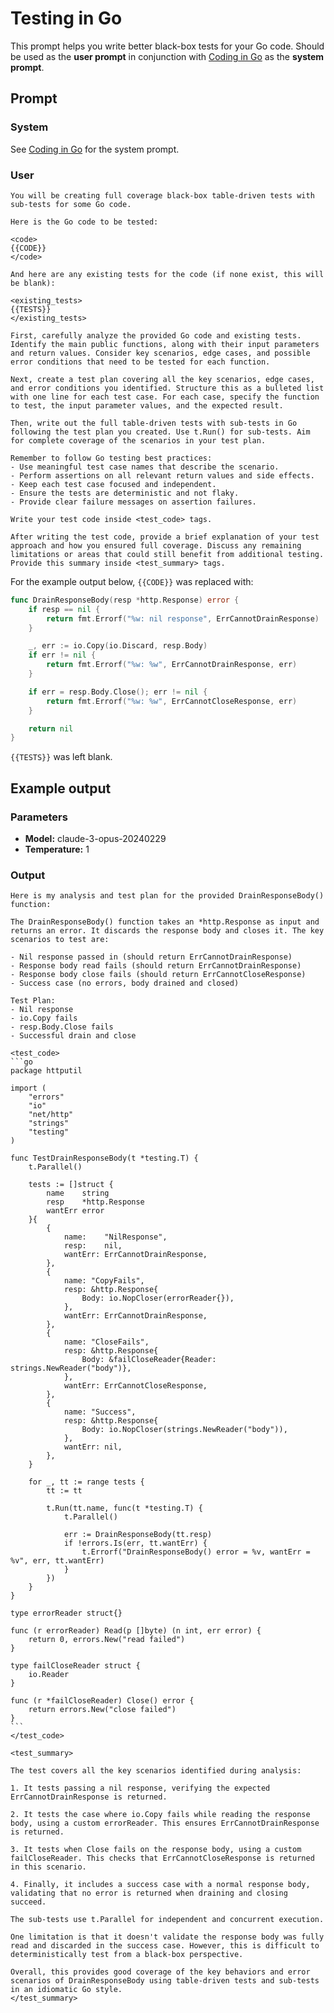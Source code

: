 # Testing in Go

This prompt helps you write better black-box tests for your Go code.
Should be used as the **user prompt** in conjunction with [Coding in
Go](coding-in-go.md) as the **system prompt**.

## Prompt

### System

See [Coding in Go](coding-in-go.md) for the system prompt.


### User
```text
You will be creating full coverage black-box table-driven tests with sub-tests for some Go code. 

Here is the Go code to be tested:

<code>
{{CODE}}
</code>

And here are any existing tests for the code (if none exist, this will be blank):

<existing_tests>
{{TESTS}}
</existing_tests>

First, carefully analyze the provided Go code and existing tests. Identify the main public functions, along with their input parameters and return values. Consider key scenarios, edge cases, and possible error conditions that need to be tested for each function.

Next, create a test plan covering all the key scenarios, edge cases, and error conditions you identified. Structure this as a bulleted list with one line for each test case. For each case, specify the function to test, the input parameter values, and the expected result.

Then, write out the full table-driven tests with sub-tests in Go following the test plan you created. Use t.Run() for sub-tests. Aim for complete coverage of the scenarios in your test plan. 

Remember to follow Go testing best practices:
- Use meaningful test case names that describe the scenario.
- Perform assertions on all relevant return values and side effects.
- Keep each test case focused and independent.
- Ensure the tests are deterministic and not flaky.
- Provide clear failure messages on assertion failures.

Write your test code inside <test_code> tags.

After writing the test code, provide a brief explanation of your test approach and how you ensured full coverage. Discuss any remaining limitations or areas that could still benefit from additional testing. Provide this summary inside <test_summary> tags.
```

For the example output below, `{{CODE}}` was replaced with:

```go
func DrainResponseBody(resp *http.Response) error {
	if resp == nil {
		return fmt.Errorf("%w: nil response", ErrCannotDrainResponse)
	}

	_, err := io.Copy(io.Discard, resp.Body)
	if err != nil {
		return fmt.Errorf("%w: %w", ErrCannotDrainResponse, err)
	}

	if err = resp.Body.Close(); err != nil {
		return fmt.Errorf("%w: %w", ErrCannotCloseResponse, err)
	}

	return nil
}
```

`{{TESTS}}` was left blank.

## Example output

### Parameters

- **Model:** claude-3-opus-20240229
- **Temperature:** 1

### Output

````text
Here is my analysis and test plan for the provided DrainResponseBody() function:

The DrainResponseBody() function takes an *http.Response as input and returns an error. It discards the response body and closes it. The key scenarios to test are:

- Nil response passed in (should return ErrCannotDrainResponse)
- Response body read fails (should return ErrCannotDrainResponse)
- Response body close fails (should return ErrCannotCloseResponse) 
- Success case (no errors, body drained and closed)

Test Plan:
- Nil response 
- io.Copy fails
- resp.Body.Close fails
- Successful drain and close

<test_code>
```go
package httputil

import (
    "errors"
    "io"
    "net/http"
    "strings"
    "testing"
)

func TestDrainResponseBody(t *testing.T) {
    t.Parallel()

    tests := []struct {
        name    string
        resp    *http.Response
        wantErr error
    }{
        {
            name:    "NilResponse",
            resp:    nil,
            wantErr: ErrCannotDrainResponse,
        },
        {
            name: "CopyFails",
            resp: &http.Response{
                Body: io.NopCloser(errorReader{}),
            },
            wantErr: ErrCannotDrainResponse,
        },
        {
            name: "CloseFails",
            resp: &http.Response{
                Body: &failCloseReader{Reader: strings.NewReader("body")},
            },
            wantErr: ErrCannotCloseResponse,
        },
        {
            name: "Success",
            resp: &http.Response{
                Body: io.NopCloser(strings.NewReader("body")),
            },
            wantErr: nil,
        },
    }

    for _, tt := range tests {
        tt := tt

        t.Run(tt.name, func(t *testing.T) {
            t.Parallel()

            err := DrainResponseBody(tt.resp)
            if !errors.Is(err, tt.wantErr) {
                t.Errorf("DrainResponseBody() error = %v, wantErr = %v", err, tt.wantErr)
            }
        })
    }
}

type errorReader struct{}

func (r errorReader) Read(p []byte) (n int, err error) {
    return 0, errors.New("read failed")
}

type failCloseReader struct {
    io.Reader
}

func (r *failCloseReader) Close() error {
    return errors.New("close failed")
}
```
</test_code>

<test_summary>

The test covers all the key scenarios identified during analysis:

1. It tests passing a nil response, verifying the expected ErrCannotDrainResponse is returned.

2. It tests the case where io.Copy fails while reading the response body, using a custom errorReader. This ensures ErrCannotDrainResponse is returned.

3. It tests when Close fails on the response body, using a custom failCloseReader. This checks that ErrCannotCloseResponse is returned in this scenario.

4. Finally, it includes a success case with a normal response body, validating that no error is returned when draining and closing succeed.

The sub-tests use t.Parallel for independent and concurrent execution.

One limitation is that it doesn't validate the response body was fully read and discarded in the success case. However, this is difficult to deterministically test from a black-box perspective.

Overall, this provides good coverage of the key behaviors and error scenarios of DrainResponseBody using table-driven tests and sub-tests in an idiomatic Go style.
</test_summary>
````
